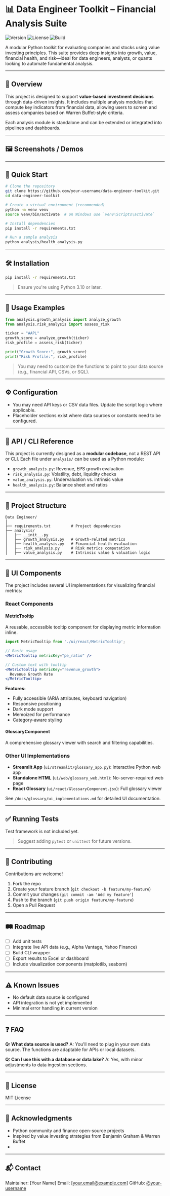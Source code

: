 # 📊 Data Engineer Toolkit – Financial Analysis Suite

![Version](https://img.shields.io/badge/version-1.0.0-blue.svg)
![License](https://img.shields.io/badge/license-MIT-green.svg)
![Build](https://img.shields.io/badge/build-passing-brightgreen.svg)

A modular Python toolkit for evaluating companies and stocks using value investing principles. This suite provides deep insights into growth, value, financial health, and risk—ideal for data engineers, analysts, or quants looking to automate fundamental analysis.

---

## 🧭 Overview

This project is designed to support **value-based investment decisions** through data-driven insights. It includes multiple analysis modules that compute key indicators from financial data, allowing users to screen and assess companies based on Warren Buffet-style criteria.

Each analysis module is standalone and can be extended or integrated into pipelines and dashboards.

---

## 🖼️ Screenshots / Demos

<!-- TODO: Add screenshots or data output examples here -->
<!-- Example: ![Sample Report Output](./docs/report_preview.png) -->

---

## 🚀 Quick Start

```bash
# Clone the repository
git clone https://github.com/your-username/data-engineer-toolkit.git
cd data-engineer-toolkit

# Create a virtual environment (recommended)
python -m venv venv
source venv/bin/activate  # on Windows use `venv\Scripts\activate`

# Install dependencies
pip install -r requirements.txt

# Run a sample analysis
python analysis/health_analysis.py
```

---

## 🛠 Installation

```bash
pip install -r requirements.txt
```

> Ensure you're using Python 3.10 or later.

---

## 🧪 Usage Examples

```python
from analysis.growth_analysis import analyze_growth
from analysis.risk_analysis import assess_risk

ticker = "AAPL"
growth_score = analyze_growth(ticker)
risk_profile = assess_risk(ticker)

print("Growth Score:", growth_score)
print("Risk Profile:", risk_profile)
```

> You may need to customize the functions to point to your data source (e.g., financial API, CSVs, or SQL).

---

## ⚙️ Configuration

- You may need API keys or CSV data files. Update the script logic where applicable.
- Placeholder sections exist where data sources or constants need to be configured.
<!-- TODO: Specify if any `.env` or config files are needed -->

---

## 🧭 API / CLI Reference

This project is currently designed as a **modular codebase**, not a REST API or CLI. Each file under `analysis/` can be used as a Python module:

- `growth_analysis.py`: Revenue, EPS growth evaluation
- `risk_analysis.py`: Volatility, debt, liquidity checks
- `value_analysis.py`: Undervaluation vs. intrinsic value
- `health_analysis.py`: Balance sheet and ratios

---

## 📂 Project Structure

```
Data Engineer/
│
├── requirements.txt         # Project dependencies
├── analysis/
│   ├── __init__.py
│   ├── growth_analysis.py   # Growth-related metrics
│   ├── health_analysis.py   # Financial health evaluation
│   ├── risk_analysis.py     # Risk metrics computation
│   ├── value_analysis.py    # Intrinsic value & valuation logic
```

---

## 🎨 UI Components

The project includes several UI implementations for visualizing financial metrics:

### React Components

#### MetricTooltip
A reusable, accessible tooltip component for displaying metric information inline.

```jsx
import MetricTooltip from './ui/react/MetricTooltip';

// Basic usage
<MetricTooltip metricKey="pe_ratio" />

// Custom text with tooltip
<MetricTooltip metricKey="revenue_growth">
  Revenue Growth Rate
</MetricTooltip>
```

**Features:**
- Fully accessible (ARIA attributes, keyboard navigation)
- Responsive positioning
- Dark mode support
- Memoized for performance
- Category-aware styling

#### GlossaryComponent
A comprehensive glossary viewer with search and filtering capabilities.

### Other UI Implementations
- **Streamlit App** (`ui/streamlit/glossary_app.py`): Interactive Python web app
- **Standalone HTML** (`ui/web/glossary_web.html`): No-server-required web page
- **React Glossary** (`ui/react/GlossaryComponent.jsx`): Full glossary viewer

See `/docs/glossary/ui_implementations.md` for detailed UI documentation.

---

## ✅ Running Tests

<!-- TODO: No test suite found in current files -->
Test framework is not included yet.

> Suggest adding `pytest` or `unittest` for future versions.

---

## 🤝 Contributing

Contributions are welcome!

1. Fork the repo
2. Create your feature branch (`git checkout -b feature/my-feature`)
3. Commit your changes (`git commit -am 'Add my feature'`)
4. Push to the branch (`git push origin feature/my-feature`)
5. Open a Pull Request

---

## 🛤 Roadmap

- [ ] Add unit tests
- [ ] Integrate live API data (e.g., Alpha Vantage, Yahoo Finance)
- [ ] Build CLI wrapper
- [ ] Export results to Excel or dashboard
- [ ] Include visualization components (matplotlib, seaborn)

---

## ⚠ Known Issues

- No default data source is configured
- API integration is not yet implemented
- Minimal error handling in current version

---

## ❓ FAQ

**Q: What data source is used?**
A: You'll need to plug in your own data source. The functions are adaptable for APIs or local datasets.

**Q: Can I use this with a database or data lake?**
A: Yes, with minor adjustments to data ingestion sections.

---

## 📄 License

MIT License
<!-- TODO: Replace if another license applies -->

---

## 🙏 Acknowledgments

- Python community and finance open-source projects
- Inspired by value investing strategies from Benjamin Graham & Warren Buffet
- <!-- TODO: Add any tools or datasets used -->

---

## 📬 Contact

Maintainer: [Your Name]
Email: [your.email@example.com]
GitHub: [@your-username](https://github.com/your-username)
